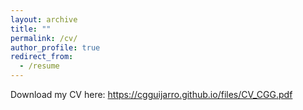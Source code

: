 ```yaml
---
layout: archive
title: ""
permalink: /cv/
author_profile: true
redirect_from:
  - /resume
---
```


Download my CV here: https://cgguijarro.github.io/files/CV_CGG.pdf
